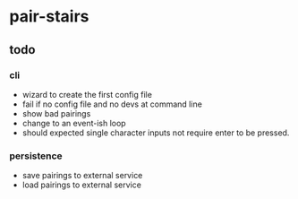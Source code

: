 # pair-stairs

## todo

### cli
- wizard to create the first config file
- fail if no config file and no devs at command line
- show bad pairings
- change to an event-ish loop
- should expected single character inputs not require enter to be pressed.

### persistence
- save pairings to external service
- load pairings to external service